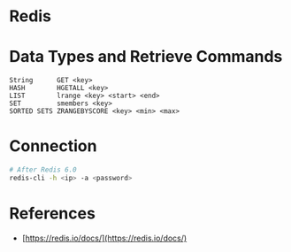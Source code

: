 # Redis

# Data Types and Retrieve Commands
```
String      GET <key>
HASH        HGETALL <key>
LIST        lrange <key> <start> <end>
SET         smembers <key>
SORTED SETS ZRANGEBYSCORE <key> <min> <max>
```

# Connection
```sh
# After Redis 6.0
redis-cli -h <ip> -a <password> 
```

# References
- [https://redis.io/docs/](https://redis.io/docs/)